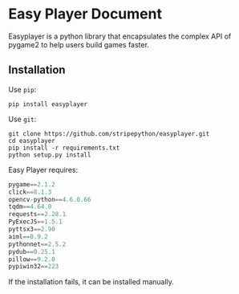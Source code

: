 # Easy Player Document
Easyplayer is a python library that encapsulates the complex API of pygame2 to help users build games faster.

## Installation
Use `pip`:
```shell
pip install easyplayer
```
Use `git`:
```shell
git clone https://github.com/stripepython/easyplayer.git
cd easyplayer
pip install -r requirements.txt  
python setup.py install
```

Easy Player requires:
```python
pygame==2.1.2
click==8.1.3
opencv-python==4.6.0.66
tqdm==4.64.0
requests==2.28.1
PyExecJS==1.5.1
pyttsx3==2.90
aiml==0.9.2
pythonnet==2.5.2
pydub==0.25.1
pillow==9.2.0
pypiwin32==223
```

If the installation fails, it can be installed manually.
